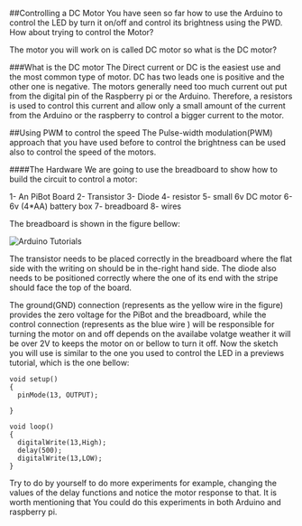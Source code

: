 ##Controlling a DC Motor 
You have seen so far how to use the Arduino to control the LED by turn it on/off and control its brightness using the PWD. How about trying to control the Motor? 

The motor you will work on is called DC motor so what is the DC motor?

###What is the DC motor 
The Direct current or DC is the easiest use and the most common type of motor. DC has two leads one is positive and the other one is negative. The motors generally need too much current out put from the digital pin of the Raspberry pi or the Arduino. Therefore, a resistors is used to control this current and allow only a small amount of the current from the Arduino or the raspberry to control a bigger current to the motor.


##Using PWM to control the speed
The Pulse-width modulation(PWM) approach that you have used before to control the brightness can be used also to control the speed of the motors. 

####The Hardware 
We are going to use the breadboard to show how to build the circuit to control a motor:

1- An PiBot Board
2- Transistor
3- Diode 
4- resistor
5- small 6v DC motor
6- 6v (4*AA) battery box
7- breadboard
8- wires

The breadboard is shown in the figure bellow:

 ![Arduino Tutorials](https://github.com/RaghadHAV/arduino-tutorials/blob/master/Images/.png)

The transistor needs to be placed correctly in the breadboard where the flat side with the writing on should be in the-right hand side. The diode also needs to be positioned correctly where the one of its end with the stripe should face the top of the board.

The ground(GND) connection (represents as the yellow wire in the figure) provides the zero voltage for the PiBot and the breadboard, while the control connection (represents as the blue wire ) will be responsible for turning the motor on and off depends on the availabe volatge weather it will be over 2V to keeps the motor on or bellow to turn it off.
Now the sketch you will use is similar to the one you used to control the LED in a previews tutorial, which is the one bellow:
```
void setup()
{
  pinMode(13, OUTPUT);
  
}

void loop() 
{
  digitalWrite(13,High);
  delay(500);
  digitalWrite(13,LOW);
}

```
Try to do by yourself to do more experiments for example, changing the values of the delay functions and notice the motor response to that.
It is worth mentioning that You could do this experiments in both Arduino and raspberry pi. 




